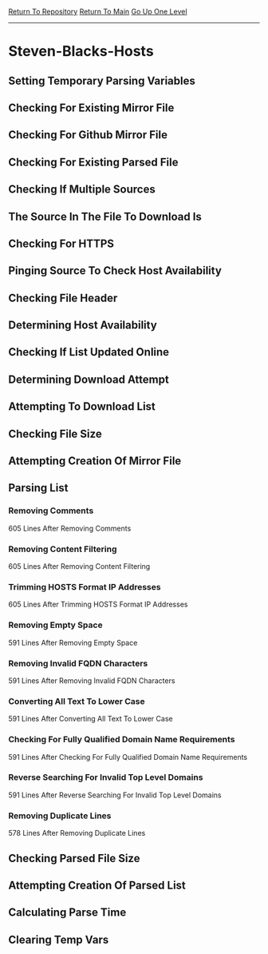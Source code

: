 [Return To Repository](https://github.com/deathbybandaid/piholeparser/)
[Return To Main](https://github.com/deathbybandaid/piholeparser/blob/master/RecentRunLogs/Mainlog.md)
[Go Up One Level](https://github.com/deathbybandaid/piholeparser/blob/master/RecentRunLogs/TopLevelScripts/30-Processing-External-Blacklists.md)
____________________________________
# Steven-Blacks-Hosts
## Setting Temporary Parsing Variables
## Checking For Existing Mirror File
## Checking For Github Mirror File
## Checking For Existing Parsed File
## Checking If Multiple Sources
## The Source In The File To Download Is
## Checking For HTTPS
## Pinging Source To Check Host Availability
## Checking File Header
## Determining Host Availability
## Checking If List Updated Online
## Determining Download Attempt
## Attempting To Download List
## Checking File Size
## Attempting Creation Of Mirror File
## Parsing List
### Removing Comments
605 Lines After Removing Comments
### Removing Content Filtering
605 Lines After Removing Content Filtering
### Trimming HOSTS Format IP Addresses
605 Lines After Trimming HOSTS Format IP Addresses
### Removing Empty Space
591 Lines After Removing Empty Space
### Removing Invalid FQDN Characters
591 Lines After Removing Invalid FQDN Characters
### Converting All Text To Lower Case
591 Lines After Converting All Text To Lower Case
### Checking For Fully Qualified Domain Name Requirements
591 Lines After Checking For Fully Qualified Domain Name Requirements
### Reverse Searching For Invalid Top Level Domains
591 Lines After Reverse Searching For Invalid Top Level Domains
### Removing Duplicate Lines
578 Lines After Removing Duplicate Lines
## Checking Parsed File Size
## Attempting Creation Of Parsed List
## Calculating Parse Time
## Clearing Temp Vars
